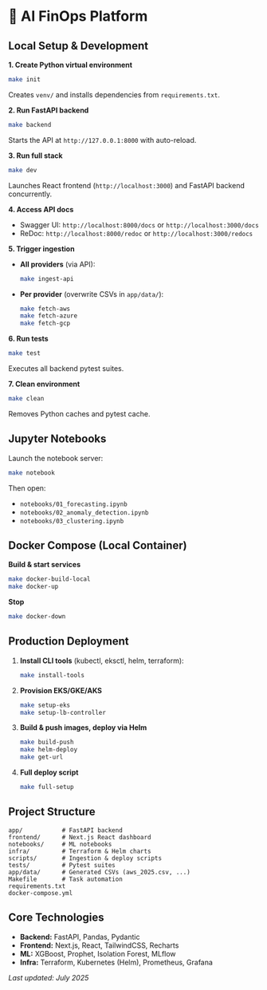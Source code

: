 # 📘 AI FinOps Platform

## Local Setup & Development

**1. Create Python virtual environment**

```bash
make init
```

Creates `venv/` and installs dependencies from `requirements.txt`.

**2. Run FastAPI backend**

```bash
make backend
```

Starts the API at `http://127.0.0.1:8000` with auto-reload.

**3. Run full stack**

```bash
make dev
```

Launches React frontend (`http://localhost:3000`) and FastAPI backend concurrently.

**4. Access API docs**

- Swagger UI:  `http://localhost:8000/docs` or `http://localhost:3000/docs`
- ReDoc:        `http://localhost:8000/redoc` or `http://localhost:3000/redocs`

**5. Trigger ingestion**

- **All providers** (via API):
  ```bash
  make ingest-api
  ```
- **Per provider** (overwrite CSVs in `app/data/`):
  ```bash
  make fetch-aws
  make fetch-azure
  make fetch-gcp
  ```

**6. Run tests**

```bash
make test
```

Executes all backend pytest suites.

**7. Clean environment**

```bash
make clean
```

Removes Python caches and pytest cache.

## Jupyter Notebooks

Launch the notebook server:

```bash
make notebook
```

Then open:

- `notebooks/01_forecasting.ipynb`
- `notebooks/02_anomaly_detection.ipynb`
- `notebooks/03_clustering.ipynb`

## Docker Compose (Local Container)

**Build & start services**

```bash
make docker-build-local
make docker-up
```

**Stop**

```bash
make docker-down
```

## Production Deployment

1. **Install CLI tools** (kubectl, eksctl, helm, terraform):
   ```bash
   make install-tools
   ```
2. **Provision EKS/GKE/AKS**
   ```bash
   make setup-eks
   make setup-lb-controller
   ```
3. **Build & push images, deploy via Helm**
   ```bash
   make build-push
   make helm-deploy
   make get-url
   ```
4. **Full deploy script**
   ```bash
   make full-setup
   ```

## Project Structure

```
app/           # FastAPI backend
frontend/      # Next.js React dashboard
notebooks/     # ML notebooks
infra/         # Terraform & Helm charts
scripts/       # Ingestion & deploy scripts
tests/         # Pytest suites
app/data/      # Generated CSVs (aws_2025.csv, ...)
Makefile       # Task automation
requirements.txt
docker-compose.yml
```

## Core Technologies

- **Backend:** FastAPI, Pandas, Pydantic
- **Frontend:** Next.js, React, TailwindCSS, Recharts
- **ML:** XGBoost, Prophet, Isolation Forest, MLflow
- **Infra:** Terraform, Kubernetes (Helm), Prometheus, Grafana

*Last updated: July 2025*


